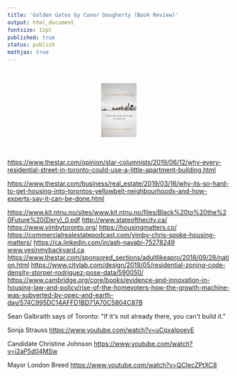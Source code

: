 ```yaml
---
title: 'Golden Gates by Conor Dougherty (Book Review)'
output: html_document
fontsize: 12pt
published: true
status: publish
mathjax: true
---
```


<br>
<p align="center"><img src="/figures/goldengates.jpg" width="16%"></p>
<br>

https://www.thestar.com/opinion/star-columnists/2019/06/12/why-every-residential-street-in-toronto-could-use-a-little-apartment-building.html

https://www.thestar.com/business/real_estate/2019/03/16/why-its-so-hard-to-get-housing-into-torontos-yellowbelt-neighbourhoods-and-how-experts-say-it-can-be-done.html


https://www.kit.ntnu.no/sites/www.kit.ntnu.no/files/Black%20to%20the%20Future%20(Dery)_0.pdf
http://www.stateofthecity.ca/
https://www.yimbytoronto.org/
https://housingmatters.co/
https://commercialrealestatepodcast.com/yimby-chris-spoke-housing-matters/
https://ca.linkedin.com/in/ash-navabi-75278249
www.yesinmybackyard.ca
https://www.thestar.com/sponsored_sections/adultlikeapro/2018/09/28/nation.html
https://www.citylab.com/design/2019/05/residential-zoning-code-density-storper-rodriguez-pose-data/590050/
https://www.cambridge.org/core/books/evidence-and-innovation-in-housing-law-and-policy/rise-of-the-homevoters-how-the-growth-machine-was-subverted-by-opec-and-earth-day/574C995DC14AFFD1BD71A70C5804C87B

Sean Galbraith says of Toronto: "If it's not already there, you can't build it."

Sonja Strauss
https://www.youtube.com/watch?v=uCqxaIpoevE

Candidate Christine Johnson
https://www.youtube.com/watch?v=i2aP5d04MSw

Mayor London Breed
https://www.youtube.com/watch?v=QCIecZPtXC8

